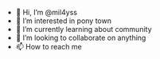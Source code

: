 - 👋 Hi, I’m @mil4yss
- 👀 I’m interested in pony town
- 🌱 I’m currently learning about community
- 💞️ I’m looking to collaborate on anything
- 📫 How to reach me 

<!---
mil4yss/mil4yss is a ✨ special ✨ repository because its `README.md` (this file) appears on your GitHub profile.
You can click the Preview link to take a look at your changes.
--->
